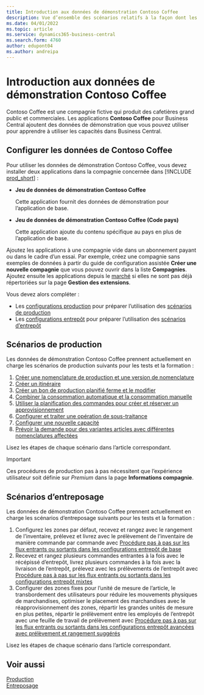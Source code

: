 ```yaml
---
title: Introduction aux données de démonstration Contoso Coffee
description: Vue d’ensemble des scénarios relatifs à la façon dont les données de démonstration Contoso Coffee peuvent vous aider à apprendre à utiliser les capacités dans Business Central.
ms.date: 04/01/2022
ms.topic: article
ms.service: dynamics365-business-central
ms.search.form: 4760
author: edupont04
ms.author: andreipa
---
```


# Introduction aux données de démonstration Contoso Coffee

Contoso Coffee est une compagnie fictive qui produit des cafetières grand public et commerciales. Les applications **Contoso Coffee** pour Business Central ajoutent des données de démonstration que vous pouvez utiliser pour apprendre à utiliser les capacités dans Business Central.  


## Configurer les données de Contoso Coffee

Pour utiliser les données de démonstration Contoso Coffee, vous devez installer deux applications dans la compagnie concernée dans [!INCLUDE [prod_short](../includes/prod_short.md)] :  

- **Jeu de données de démonstration Contoso Coffee**  

    Cette application fournit des données de démonstration pour l’application de base.  
- **Jeu de données de démonstration Contoso Coffee (Code pays)**  

    Cette application ajoute du contenu spécifique au pays en plus de l’application de base.

Ajoutez les applications à une compagnie vide dans un abonnement payant ou dans le cadre d’un essai. Par exemple, créez une compagnie sans exemples de données à partir du guide de configuration assistée **Créer une nouvelle compagnie** que vous pouvez ouvrir dans la liste **Compagnies**. Ajoutez ensuite les applications depuis le [marché](../ui-extensions-install-uninstall.md#install) si elles ne sont pas déjà répertoriées sur la page **Gestion des extensions**.  

Vous devez alors compléter :
 - Les [configurations production](manufacturing/contoso-coffee-manufacturing-intro.md) pour préparer l’utilisation des [scénarios de production](#manufacturing-scenarios)
 - Les [configurations entrepôt](warehousing/contoso-coffee-warehousing-intro.md) pour préparer l’utilisation des [scénarios d’entrepôt](#warehousing-scenarios)

## Scénarios de production

Les données de démonstration Contoso Coffee prennent actuellement en charge les scénarios de production suivants pour les tests et la formation :

1. [Créer une nomenclature de production et une version de nomenclature](manufacturing/create-new-production-bom-version.md)  
2. [Créer un itinéraire](manufacturing/create-new-routing.md)  
3. [Créer un bon de production planifié ferme et le modifier](manufacturing/create-firm-planned-production-order-change.md)  
4. [Combiner la consommation automatique et la consommation manuelle](manufacturing/combine-automatic-manual-flushing.md)  
5. [Utiliser la planification des commandes pour créer et réserver un approvisionnement](manufacturing/order-planning-create-reserve-supply.md)  
6. [Configurer et traiter une opération de sous-traitance](manufacturing/set-up-process-subcontracting-operation.md)  
7. [Configurer une nouvelle capacité](manufacturing/set-up-new-capacity.md)  
8. [Prévoir la demande pour des variantes articles avec différentes nomenclatures affectées](manufacturing/variants.md)  

Lisez les étapes de chaque scénario dans l’article correspondant.  

> [!IMPORTANT]
> Ces procédures de production pas à pas nécessitent que l’expérience utilisateur soit définie sur *Premium* dans la page **Informations compagnie**.

## Scénarios d’entreposage

Les données de démonstration Contoso Coffee prennent actuellement en charge les scénarios d’entreposage suivants pour les tests et la formation :

1.  Configurez les zones par défaut, recevez et rangez avec le rangement de l’inventaire, prélevez et livrez avec le prélèvement de l’inventaire de manière commande par commande avec [Procédure pas à pas sur les flux entrants ou sortants dans les configurations entrepôt de base](warehousing/warehouse-basic-flow-putaway-pick.md)
2.  Recevez et rangez plusieurs commandes entrantes à la fois avec le récépissé d’entrepôt, livrez plusieurs commandes à la fois avec la livraison de l’entrepôt, prélevez avec les prélèvements de l’entrepôt avec [Procédure pas à pas sur les flux entrants ou sortants dans les configurations entrepôt mixtes](warehousing/warehouse-mixed-flow-receive-pick-ship.md)
3.  Configurer des zones fixes pour l’unité de mesure de l’article, le transbordement des utilisateurs pour réduire les mouvements physiques de marchandises, optimiser le placement des marchandises avec le réapprovisionnement des zones, répartir les grandes unités de mesure en plus petites, répartir le prélèvement entre les employés de l’entrepôt avec une feuille de travail de prélèvement avec [Procédure pas à pas sur les flux entrants ou sortants dans les configurations entrepôt avancées avec prélèvement et rangement suggérés](warehousing/warehouse-directed-flow.md)

Lisez les étapes de chaque scénario dans l’article correspondant.
   
## Voir aussi

[Production](../production-manage-manufacturing.md)  
[Entreposage](../warehouse-manage-warehouse.md)  

